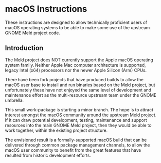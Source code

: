 
# macOS Instructions


These instructions are designed to allow 
technically proficient users of macOS operating systems 
to be able to make some use of 
the upstream GNOME Meld project code. 

## Introduction

The Meld project does NOT currently support the 
Apple macOS operating system family. 
Neither Apple Mac computer architecture is supported, 
legacy Intel (x64) processors 
nor the newer Apple Silicon (Arm) CPUs. 

There have been fork projects that have produced builds 
to allow the macOS user base to install and run 
binaries based on the Meld project, 
but unfortunately these have not enjoyed 
the same level of development and maintenance effort 
as the multi-resource upstream team 
under the GNOME umbrella. 

This small work-package is starting a minor branch. 
The hope is to attract interest amongst the macOS community 
around the upstream Meld project. 
If it can draw potential development, 
testing, maintenance and support resources into the 
main GNOME Meld project, then they would be able to work together, 
within the existing project structure. 

The envisioned result is a formally-supported macOS build 
that can be delivered through common package management channels, 
to allow the macOS user community to benefit from 
the great features that have resulted from historic development efforts. 

